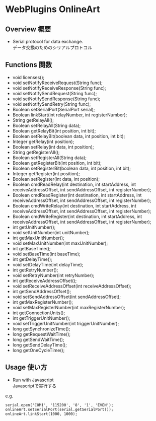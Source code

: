 # WebPlugins OnlineArt
## Overview 概要
 * Serial protocol for data exchange.  
 データ交換のためのシリアルプロトコル
## Functions 関数
 * void licenses();
 * void setNotifyReceiveRequest(String func);
 * void setNotifyReceiveResponse(String func);
 * void setNotifySendRequest(String func);
 * void setNotifySendResponse(String func);
 * void setNotifySendRetry(String func);
 * Boolean setSerialPort(SerialPort serial);
 * Boolean linkStart(int relayNumber, int registerNumber);
 * String getRelayAll();
 * Boolean setRelayAll(String data);
 * Boolean getRelayBit(int position, int bit);
 * Boolean setRelayBit(boolean data, int position, int bit);
 * Integer getRelay(int position);
 * Boolean setRelay(int data, int position);
 * String getRegisterAll();
 * Boolean setRegisterAll(String data);
 * Boolean getRegisterBit(int position, int bit);
 * Boolean setRegisterBit(boolean data, int position, int bit);
 * Integer getRegister(int position);
 * Boolean setRegister(int data, int position);
 * Boolean cmdReadRelay(int destination, int startAddress, int receiveAddressOffset, int sendAddressOffset, int registerNumber);
 * Boolean cmdReadRegister(int destination, int startAddress, int receiveAddressOffset, int sendAddressOffset, int registerNumber);
 * Boolean cmdWriteRelay(int destination, int startAddress, int receiveAddressOffset, int sendAddressOffset, int registerNumber);
 * Boolean cmdWriteRegister(int destination, int startAddress, int receiveAddressOffset, int sendAddressOffset, int registerNumber);
 * int getUnitNumber();
 * void setUnitNumber(int unitNumber);
 * int getMaxUnitNumber();
 * void setMaxUnitNumber(int maxUnitNumber);
 * int getBaseTime();
 * void setBaseTime(int baseTime);
 * int getDelayTime();
 * void setDelayTime(int delayTime);
 * int getRetryNumber();
 * void setRetryNumber(int retryNumber);
 * int getReceiveAddressOffset();
 * void setReceiveAddressOffset(int receiveAddressOffset);
 * int getSendAddressOffset();
 * void setSendAddressOffset(int sendAddressOffset);
 * int getMaxRegisterNumber();
 * void setMaxRegisterNumber(int maxRegisterNumber);
 * int getConnectionUnits();
 * int getTriggerUnitNumber();
 * void setTriggerUnitNumber(int triggerUnitNumber);
 * long getSynchronizeTime();
 * long getRequestWaitTime();
 * long getSendWaitTime();
 * long getSendDelayTime();
 * long getOneCycleTime();
## Usage 使い方
 * Run with Javascript  
 Javascriptで実行する  

e.g.  
```
serial.open('COM1', '115200', '8', '1', 'EVEN');
onlineArt.setSerialPort(serial.getSerialPort());
onlineArt.linkStart(1000, 1000);
```
